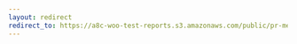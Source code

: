 ```yaml
---
layout: redirect
redirect_to: https://a8c-woo-test-reports.s3.amazonaws.com/public/pr-merge/44365/e2e/index.html
---
```

